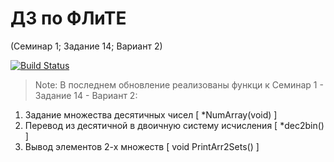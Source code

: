 ДЗ по ФЛиТЕ 
=============================

(Семинар 1; Задание 14; Вариант 2)

[![Build Status](https://travis-ci.org/ph4nt0m7/bmstu_dz.svg)](https://travis-ci.org/ph4nt0m7/bmstu_dz)

> Note: В последнем обновление реализованы функци к Семинар 1 - Задание 14 - Вариант 2:
1) Задание множества десятичных чисел [ *NumArray(void) ]
2) Перевод из десятичной в двоичную систему исчисления [ *dec2bin() ]
3) Вывод элементов 2-х множеств [ void PrintArr2Sets() ] 
